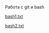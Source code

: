 Работа с git и bash

[bash1.txt](https://github.com/user-attachments/files/18793420/bash1.txt)

[bash2.txt](https://github.com/user-attachments/files/18793422/bash2.txt)
